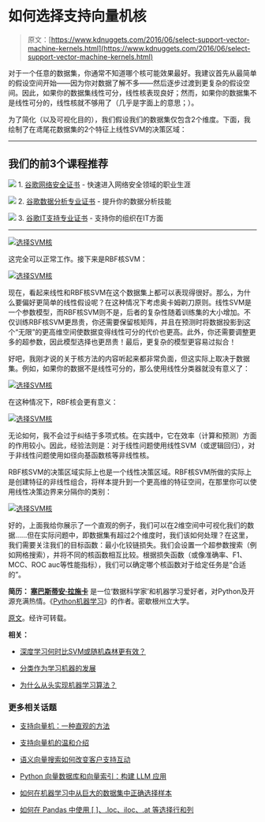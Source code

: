 # 如何选择支持向量机核

> 原文：[https://www.kdnuggets.com/2016/06/select-support-vector-machine-kernels.html](https://www.kdnuggets.com/2016/06/select-support-vector-machine-kernels.html)

对于一个任意的数据集，你通常不知道哪个核可能效果最好。我建议首先从最简单的假设空间开始——因为你对数据了解不多——然后逐步过渡到更复杂的假设空间。因此，如果你的数据集线性可分，线性核表现良好；然而，如果你的数据集不是线性可分的，线性核就不够用了（几乎是字面上的意思；）。

为了简化（以及可视化目的），我们假设我们的数据集仅包含2个维度。下面，我绘制了在鸢尾花数据集的2个特征上线性SVM的决策区域：

* * *

## 我们的前3个课程推荐

![](../Images/0244c01ba9267c002ef39d4907e0b8fb.png) 1\. [谷歌网络安全证书](https://www.kdnuggets.com/google-cybersecurity) - 快速进入网络安全领域的职业生涯

![](../Images/e225c49c3c91745821c8c0368bf04711.png) 2\. [谷歌数据分析专业证书](https://www.kdnuggets.com/google-data-analytics) - 提升你的数据分析技能

![](../Images/0244c01ba9267c002ef39d4907e0b8fb.png) 3\. [谷歌IT支持专业证书](https://www.kdnuggets.com/google-itsupport) - 支持你的组织在IT方面

* * *

[![选择SVM核](../Images/de1b68ee23dbaeb7c0c14a146503b9ac.png)](https://github.com/rasbt/python-machine-learning-book/blob/master/faq/select_svm_kernels/1.png)

这完全可以正常工作。接下来是RBF核SVM：

[![选择SVM核](../Images/280238071d4d7b2a7fc0f4dc03f07fc5.png)](https://github.com/rasbt/python-machine-learning-book/blob/master/faq/select_svm_kernels/2.png)

现在，看起来线性和RBF核SVM在这个数据集上都可以表现得很好。那么，为什么要偏好更简单的线性假设呢？在这种情况下考虑奥卡姆剃刀原则。线性SVM是一个参数模型，而RBF核SVM则不是，后者的复杂性随着训练集的大小增加。不仅训练RBF核SVM更昂贵，你还需要保留核矩阵，并且在预测时将数据投影到这个“无限”的更高维空间使数据变得线性可分的代价也更高。此外，你还需要调整更多的超参数，因此模型选择也更昂贵！最后，更复杂的模型更容易过拟合！

好吧，我刚才说的关于核方法的内容听起来都非常负面，但这实际上取决于数据集。例如，如果你的数据不是线性可分的，那么使用线性分类器就没有意义了：

[![选择SVM核](../Images/608cb886ec38dfe4372fc3f8fbcd5f8c.png)](https://github.com/rasbt/python-machine-learning-book/blob/master/faq/select_svm_kernels/3.png)

在这种情况下，RBF核会更有意义：

[![选择SVM核](../Images/92340a2e611d807e5f8813582e2ad5a4.png)](https://github.com/rasbt/python-machine-learning-book/blob/master/faq/select_svm_kernels/4.png)

无论如何，我不会过于纠结于多项式核。在实践中，它在效率（计算和预测）方面的作用较小。因此，经验法则是：对于线性问题使用线性SVM（或逻辑回归），对于非线性问题使用如径向基函数核等非线性核。

RBF核SVM的决策区域实际上也是一个线性决策区域。RBF核SVM所做的实际上是创建特征的非线性组合，将样本提升到一个更高维的特征空间，在那里你可以使用线性决策边界来分隔你的类别：

[![选择SVM核](../Images/472009ef232672ddbd1aad7f899eb0d9.png)](https://github.com/rasbt/python-machine-learning-book/blob/master/faq/select_svm_kernels/5.png)

好的，上面我给你展示了一个直观的例子，我们可以在2维空间中可视化我们的数据……但在实际问题中，即数据集有超过2个维度时，我们该如何处理？在这里，我们需要关注我们的目标函数：最小化铰链损失。我们会设置一个超参数搜索（例如网格搜索），并将不同的核函数相互比较。根据损失函数（或像准确率、F1、MCC、ROC auc等性能指标），我们可以确定哪个核函数对于给定任务是“合适的”。

**简历： [塞巴斯蒂安·拉施卡](https://twitter.com/rasbt)** 是一位‘数据科学家’和机器学习爱好者，对Python及开源充满热情。《[Python机器学习](https://www.packtpub.com/big-data-and-business-intelligence/python-machine-learning)》的作者。密歇根州立大学。

[原文](https://github.com/rasbt/python-machine-learning-book/blob/master/faq/select_svm_kernels.md)。经许可转载。

**相关：**

+   [深度学习何时比SVM或随机森林更有效？](/2016/04/deep-learning-vs-svm-random-forest.html)

+   [分类作为学习机器的发展](/2016/04/development-classification-learning-machine.html)

+   [为什么从头实现机器学习算法？](/2016/05/implement-machine-learning-algorithms-scratch.html)

### 更多相关话题

+   [支持向量机：一种直观的方法](https://www.kdnuggets.com/2022/08/support-vector-machines-intuitive-approach.html)

+   [支持向量机的温和介绍](https://www.kdnuggets.com/2023/07/gentle-introduction-support-vector-machines.html)

+   [语义向量搜索如何改变客户支持互动](https://www.kdnuggets.com/how-semantic-vector-search-transforms-customer-support-interactions)

+   [Python 向量数据库和向量索引：构建 LLM 应用](https://www.kdnuggets.com/2023/08/python-vector-databases-vector-indexes-architecting-llm-apps.html)

+   [如何在机器学习中从巨大的数据集中正确选择样本](https://www.kdnuggets.com/2019/05/sample-huge-dataset-machine-learning.html)

+   [如何在 Pandas 中使用 [ ]、.loc、iloc、.at 等选择行和列](https://www.kdnuggets.com/2019/06/select-rows-columns-pandas.html)
